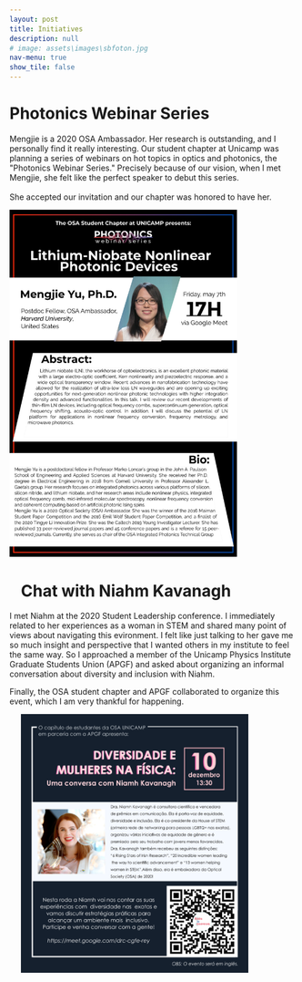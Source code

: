 ```yaml
---
layout: post
title: Initiatives
description: null
# image: assets\images\sbfoton.jpg
nav-menu: true
show_tile: false
---
```


<h1>Photonics Webinar Series </h1>
<p>Mengjie is a 2020 OSA Ambassador. Her research is outstanding, and I personally find it really interesting. Our student chapter at Unicamp was planning a series of webinars on hot topics in optics and photonics, the "Photonics Webinar Series." Precisely because of our vision, when I met Mengjie, she felt like the perfect speaker to debut this series.<br><br>She accepted our invitation and our chapter was honored to have her.</p>
 <p><img src="assets\images\Talks\Yu_Mengjie.png" width="400" ></p>


<h1 style="margin-left: 20px; text-align: left;"> Chat with Niahm Kavanagh </h1>
<p>I met Niahm at the 2020 Student Leadership conference. I immediately related to her experiences as a woman in STEM and shared many point of views about navigating this evironment. I felt like just talking to her gave me so much insight and perspective that I wanted others in my institute to feel the same way. So I approached a member of the Unicamp Physics Institute Graduate Students Union (APGF) and asked about organizing an informal conversation about diversity and inclusion with Niahm.</p>

<p>Finally, the OSA student chapter and APGF collaborated to organize this event, which I am very thankful for happening.</p>

 <p style="margin-left: 20px; text-align: left;"><img src="assets\images\Talks\RodaDeConversaNiamh_3.png" width="400" ></p>